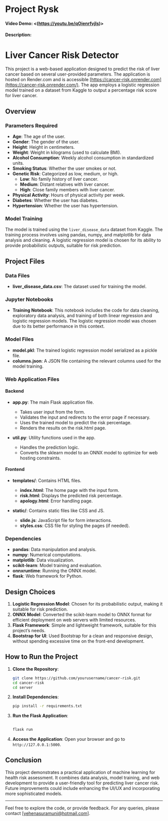 # Project Rysk

#### Video Demo: <(https://youtu.be/qOienrfvjIs)>

#### Description:

# Liver Cancer Risk Detector

This project is a web-based application designed to predict the risk of liver cancer based on several user-provided parameters. The application is hosted on Render.com and is accessible [https://cancer-risk.onrender.com](https://cancer-risk.onrender.com/). The app employs a logistic regression model trained on a dataset from Kaggle to output a percentage risk score for liver cancer.

## Overview

### Parameters Required

- **Age**: The age of the user.
- **Gender**: The gender of the user.
- **Height**: Height in centimeters.
- **Weight**: Weight in kilograms (used to calculate BMI).
- **Alcohol Consumption**: Weekly alcohol consumption in standardized units.
- **Smoking Status**: Whether the user smokes or not.
- **Genetic Risk**: Categorized as low, medium, or high.
  - **Low**: No family history of liver cancer.
  - **Medium**: Distant relatives with liver cancer.
  - **High**: Close family members with liver cancer.
- **Physical Activity**: Hours of physical activity per week.
- **Diabetes**: Whether the user has diabetes.
- **Hypertension**: Whether the user has hypertension.

### Model Training

The model is trained using the `liver_disease_data` dataset from Kaggle. The training process involves using pandas, numpy, and matplotlib for data analysis and cleaning. A logistic regression model is chosen for its ability to provide probabilistic outputs, suitable for risk prediction.

## Project Files

### Data Files

- **liver_disease_data.csv**: The dataset used for training the model.

### Jupyter Notebooks

- **Training Notebook**: This notebook includes the code for data cleaning, exploratory data analysis, and training of both linear regression and logistic regression models. The logistic regression model was chosen due to its better performance in this context.

### Model Files

- **model.pkl**: The trained logistic regression model serialized as a pickle file.
- **columns.json**: A JSON file containing the relevant columns used for the model training.

### Web Application Files

#### Backend

- **app.py**: The main Flask application file.

  - Takes user input from the form.
  - Validates the input and redirects to the error page if necessary.
  - Uses the trained model to predict the risk percentage.
  - Renders the results on the risk.html page.

- **util.py**: Utility functions used in the app.
  - Handles the prediction logic.
  - Converts the sklearn model to an ONNX model to optimize for web hosting constraints.

#### Frontend

- **templates/**: Contains HTML files.

  - **index.html**: The home page with the input form.
  - **risk.html**: Displays the predicted risk percentage.
  - **apology.html**: Error handling page.

- **static/**: Contains static files like CSS and JS.
  - **slide.js**: JavaScript file for form interactions.
  - **styles.css**: CSS file for styling the pages (if needed).

### Dependencies

- **pandas**: Data manipulation and analysis.
- **numpy**: Numerical computations.
- **matplotlib**: Data visualization.
- **scikit-learn**: Model training and evaluation.
- **onnxruntime**: Running the ONNX model.
- **flask**: Web framework for Python.

## Design Choices

1. **Logistic Regression Model**: Chosen for its probabilistic output, making it suitable for risk prediction.
2. **ONNX Model**: Converted the scikit-learn model to ONNX format for efficient deployment on web servers with limited resources.
3. **Flask Framework**: Simple and lightweight framework, suitable for this project’s needs.
4. **Bootstrap for UI**: Used Bootstrap for a clean and responsive design, without spending excessive time on the front-end development.

## How to Run the Project

1. **Clone the Repository**:

   ```bash
   git clone https://github.com/yourusername/cancer-risk.git
   cd cancer-risk
   cd server
   ```

2. **Install Dependencies**:

   ```bash
   pip install -r requirements.txt
   ```

3. **Run the Flask Application**:

   ```bash
  
   flask run
   ```

4. **Access the Application**:
   Open your browser and go to `http://127.0.0.1:5000`.

## Conclusion

This project demonstrates a practical application of machine learning for health risk assessment. It combines data analysis, model training, and web development to provide a user-friendly tool for predicting liver cancer risk. Future improvements could include enhancing the UI/UX and incorporating more sophisticated models.

---

Feel free to explore the code, or provide feedback. For any queries, please contact [yehenasuramuni@hotmail.com].
